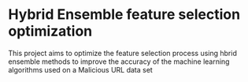 # Hybrid Ensemble feature selection optimization
This project aims to optimize the feature selection process using hbrid ensemble methods to improve the accuracy of the machine learning algorithms used on a Malicious URL data set
